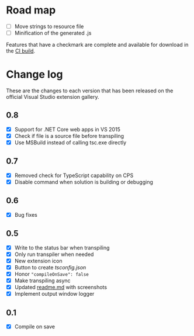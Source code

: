 # Road map

- [ ] Move strings to resource file
- [ ] Minification of the generated .js

Features that have a checkmark are complete and available for
download in the
[CI build](http://vsixgallery.com/extension/d6330ef4-ab82-4ab1-9828-4e43639e7521/).

# Change log

These are the changes to each version that has been released
on the official Visual Studio extension gallery.

## 0.8

- [x] Support for .NET Core web apps in VS 2015
- [x] Check if file is a source file before transpiling
- [x] Use MSBuild instead of calling tsc.exe directly

## 0.7

- [x] Removed check for TypeScript capability on CPS
- [x] Disable command when solution is building or debugging

## 0.6

- [x] Bug fixes

## 0.5

- [x] Write to the status bar when transpiling
- [x] Only run transpiler when needed
- [x] New extension icon
- [x] Button to create *tsconfig.json*
- [x] Honor `"compileOnSave": false`
- [x] Make transpiling async
- [x] Updated [readme.md](README.md) with screenshots
- [x] Implement output window logger

## 0.1

- [x] Compile on save